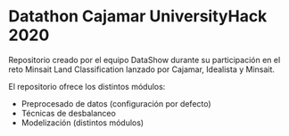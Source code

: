 # Datathon Cajamar UniversityHack 2020

Repositorio creado por el equipo DataShow durante su participación en el reto Minsait Land Classification lanzado por Cajamar, Idealista y Minsait.

El repositorio ofrece los distintos módulos:
* Preprocesado de datos (configuración por defecto)
* Técnicas de desbalanceo
* Modelización (distintos módulos)
